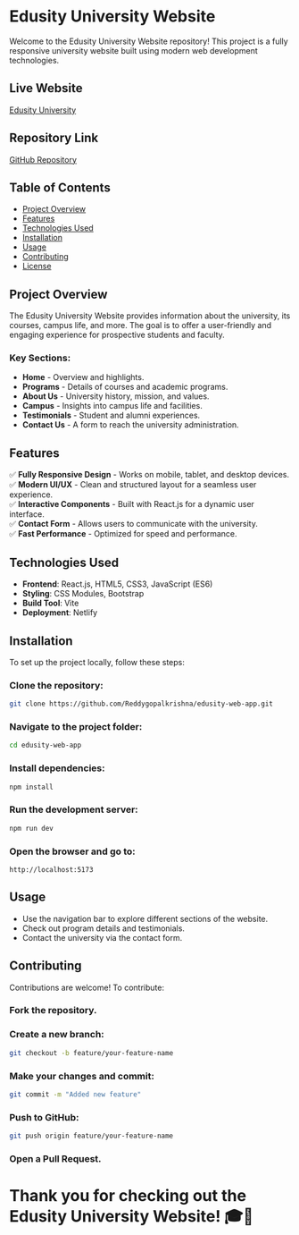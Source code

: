 # Edusity University Website

Welcome to the Edusity University Website repository! This project is a fully responsive university website built using modern web development technologies.

## Live Website
[Edusity University](https://edusity-university.netlify.app/)

## Repository Link

[GitHub Repository](https://github.com/Reddygopalkrishna/edusity-web-app)

## Table of Contents

- [Project Overview](#project-overview)
- [Features](#features)
- [Technologies Used](#technologies-used)
- [Installation](#installation)
- [Usage](#usage)
- [Contributing](#contributing)
- [License](#license)

## Project Overview

The Edusity University Website provides information about the university, its courses, campus life, and more. The goal is to offer a user-friendly and engaging experience for prospective students and faculty.

### Key Sections:

- **Home** - Overview and highlights.
- **Programs** - Details of courses and academic programs.
- **About Us** - University history, mission, and values.
- **Campus** - Insights into campus life and facilities.
- **Testimonials** - Student and alumni experiences.
- **Contact Us** - A form to reach the university administration.

## Features

✅ **Fully Responsive Design** - Works on mobile, tablet, and desktop devices.  
✅ **Modern UI/UX** - Clean and structured layout for a seamless user experience.  
✅ **Interactive Components** - Built with React.js for a dynamic user interface.  
✅ **Contact Form** - Allows users to communicate with the university.  
✅ **Fast Performance** - Optimized for speed and performance.  

## Technologies Used

- **Frontend**: React.js, HTML5, CSS3, JavaScript (ES6)
- **Styling**: CSS Modules, Bootstrap
- **Build Tool**: Vite
- **Deployment**: Netlify

## Installation

To set up the project locally, follow these steps:

### Clone the repository:
```sh
git clone https://github.com/Reddygopalkrishna/edusity-web-app.git
```

### Navigate to the project folder:
```sh
cd edusity-web-app
```

### Install dependencies:
```sh
npm install
```

### Run the development server:
```sh
npm run dev
```

### Open the browser and go to:
```
http://localhost:5173
```

## Usage

- Use the navigation bar to explore different sections of the website.
- Check out program details and testimonials.
- Contact the university via the contact form.

## Contributing

Contributions are welcome! To contribute:

### Fork the repository.

### Create a new branch:
```sh
git checkout -b feature/your-feature-name
```

### Make your changes and commit:
```sh
git commit -m "Added new feature"
```

### Push to GitHub:
```sh
git push origin feature/your-feature-name
```

### Open a Pull Request.

# Thank you for checking out the Edusity University Website! 🎓🚀